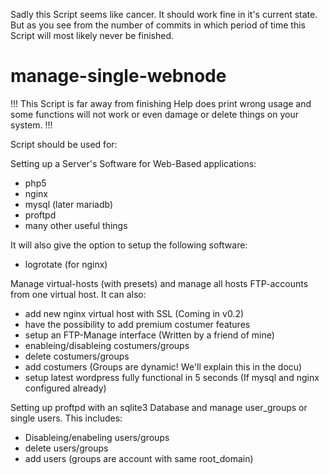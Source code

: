 Sadly this Script seems like cancer.
It should work fine in it's current state.
But as you see from the number of commits in which period of time this Script will most likely never be finished.


# manage-single-webnode

!!! This Script is far away from finishing
Help does print wrong usage and some functions will not work or even damage
or delete things on your system. !!!


Script should be used for:

Setting up a Server's Software for Web-Based applications:
- php5
- nginx
- mysql (later mariadb)
- proftpd
- many other useful things

It will also give the option to setup the following software:
- logrotate (for nginx)

Manage virtual-hosts (with presets) and manage all hosts FTP-accounts from one virtual host.
It can also:
- add new nginx virtual host with SSL (Coming in v0.2)
- have the possibility to add premium costumer features
- setup an FTP-Manage interface (Written by a friend of mine)
- enableing/disableing costumers/groups
- delete costumers/groups
- add costumers (Groups are dynamic! We'll explain this in the docu)
- setup latest wordpress fully functional in 5 seconds (If mysql and nginx configured already)

Setting up proftpd with an sqlite3 Database and manage user_groups or single users.
This includes:
- Disableing/enabeling users/groups
- delete users/groups
- add users (groups are account with same root_domain)
